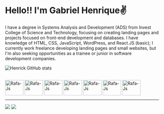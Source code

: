 <h1>Hello!! I'm Gabriel Henrique✌️</h1>
<p>
    I have a degree in Systems Analysis and Development (ADS) from Invest College of Science and Technology, focusing on creating landing pages and projects focused on front-end development and databases. I have knowledge of HTML, CSS, JavaScript, WordPress, and React.JS (basic);
I currently work freelance developing landing pages and small websites, but I'm also seeking opportunities as a trainee or junior in software development companies.
</p>

![Henrick GitHub stats](https://github-readme-stats.vercel.app/api?username=henrick007&show_icons=true&theme=synthwave)
<br>
<br>
<div style="display: inline_block">
    <img align="center" alt="Rafa-Js" height="50" width="60" src="https://cdn.jsdelivr.net/gh/devicons/devicon@latest/icons/canva/canva-original.svg" />
    <img align="center" alt="Rafa-Js" height="50" width="60" src="https://cdn.jsdelivr.net/gh/devicons/devicon@latest/icons/figma/figma-original.svg" />
    <img align="center" alt="Rafa-Js" height="50" width="60" src="https://cdn.jsdelivr.net/gh/devicons/devicon@latest/icons/css3/css3-original.svg" />
    <img align="center" alt="Rafa-Js" height="50" width="60" src="https://cdn.jsdelivr.net/gh/devicons/devicon@latest/icons/html5/html5-original.svg" />
    <img align="center" alt="Rafa-Js" height="50" width="60" src="https://cdn.jsdelivr.net/gh/devicons/devicon@latest/icons/javascript/javascript-original.svg" />
    <img align="center" alt="Rafa-Js" height="50" width="60" src="https://cdn.jsdelivr.net/gh/devicons/devicon@latest/icons/wordpress/wordpress-plain.svg" />
    <img align="center" alt="Rafa-Js" height="50" width="60" src="https://cdn.jsdelivr.net/gh/devicons/devicon@latest/icons/mysql/mysql-original-wordmark.svg" />
</div>
<hr>
<div>
    <a href = "mailto:gabrielhenriqueferreiraalves07@gmail.com"><img src="https://img.shields.io/badge/-Gmail-%23333?style=for-the-badge&logo=gmail&logoColor=white" target="_blank"></a>
    <a href="https://www.linkedin.com/in/henrick007/" target="_blank"><img src="https://img.shields.io/badge/-LinkedIn-%230077B5?style=for-the-badge&logo=linkedin&logoColor=white" target="_blank"></a>
</div>
